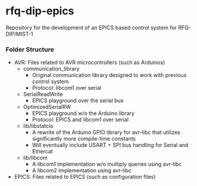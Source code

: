 # rfq-dip-epics
Repository for the development of an EPICS based control system for RFQ-DIP/MIST-1

### Folder Structure
- AVR: Files related to AVR microcontrollers (such as Arduinos)
    - communication_library
      - Original communication library designed to work with previous control system
      - Protocol: libcom1 over serial
    - SerialReadWrite
      - EPICS playground over the serial bus
    - OptimizedSerialRW
      - EPICS playground w/o the Arduino library
      - Protocol: EPICS and libcom1 over serial
    - lib/libstatcio
      - A rewrite of the Arduino GPIO library for avr-libc that utilizes significantly more compile-time constants
      - Will eventually include USART + SPI bus handling for Serial and Ethercat
    - lib/libcom
      - A libcom1 implementation w/o multiply queries using avr-libc
      - A libcom2 implementation using avr-libc
- EPICS: Files related to EPICS (such as configuration files)
